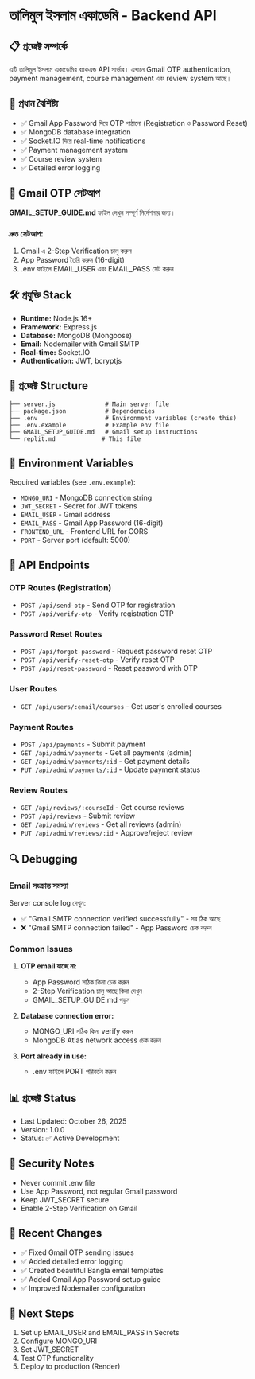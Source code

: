 # তালিমুল ইসলাম একাডেমি - Backend API

## 📋 প্রজেক্ট সম্পর্কে
এটি তালিমুল ইসলাম একাডেমির ব্যাকএন্ড API সার্ভার। এখানে Gmail OTP authentication, payment management, course management এবং review system আছে।

## 🚀 প্রধান বৈশিষ্ট্য
- ✅ Gmail App Password দিয়ে OTP পাঠানো (Registration ও Password Reset)
- ✅ MongoDB database integration
- ✅ Socket.IO দিয়ে real-time notifications
- ✅ Payment management system
- ✅ Course review system
- ✅ Detailed error logging

## 📧 Gmail OTP সেটআপ
**GMAIL_SETUP_GUIDE.md** ফাইল দেখুন সম্পূর্ণ নির্দেশনার জন্য।

### দ্রুত সেটআপ:
1. Gmail এ 2-Step Verification চালু করুন
2. App Password তৈরি করুন (16-digit)
3. .env ফাইলে EMAIL_USER এবং EMAIL_PASS সেট করুন

## 🛠️ প্রযুক্তি Stack
- **Runtime:** Node.js 16+
- **Framework:** Express.js
- **Database:** MongoDB (Mongoose)
- **Email:** Nodemailer with Gmail SMTP
- **Real-time:** Socket.IO
- **Authentication:** JWT, bcryptjs

## 📁 প্রজেক্ট Structure
```
├── server.js              # Main server file
├── package.json           # Dependencies
├── .env                   # Environment variables (create this)
├── .env.example           # Example env file
├── GMAIL_SETUP_GUIDE.md   # Gmail setup instructions
└── replit.md             # This file
```

## 🔧 Environment Variables
Required variables (see `.env.example`):
- `MONGO_URI` - MongoDB connection string
- `JWT_SECRET` - Secret for JWT tokens
- `EMAIL_USER` - Gmail address
- `EMAIL_PASS` - Gmail App Password (16-digit)
- `FRONTEND_URL` - Frontend URL for CORS
- `PORT` - Server port (default: 5000)

## 📡 API Endpoints

### OTP Routes (Registration)
- `POST /api/send-otp` - Send OTP for registration
- `POST /api/verify-otp` - Verify registration OTP

### Password Reset Routes
- `POST /api/forgot-password` - Request password reset OTP
- `POST /api/verify-reset-otp` - Verify reset OTP
- `POST /api/reset-password` - Reset password with OTP

### User Routes
- `GET /api/users/:email/courses` - Get user's enrolled courses

### Payment Routes
- `POST /api/payments` - Submit payment
- `GET /api/admin/payments` - Get all payments (admin)
- `GET /api/admin/payments/:id` - Get payment details
- `PUT /api/admin/payments/:id` - Update payment status

### Review Routes
- `GET /api/reviews/:courseId` - Get course reviews
- `POST /api/reviews` - Submit review
- `GET /api/admin/reviews` - Get all reviews (admin)
- `PUT /api/admin/reviews/:id` - Approve/reject review

## 🔍 Debugging

### Email সংক্রান্ত সমস্যা
Server console log দেখুন:
- ✅ "Gmail SMTP connection verified successfully" - সব ঠিক আছে
- ❌ "Gmail SMTP connection failed" - App Password চেক করুন

### Common Issues
1. **OTP email যাচ্ছে না:**
   - App Password সঠিক কিনা চেক করুন
   - 2-Step Verification চালু আছে কিনা দেখুন
   - GMAIL_SETUP_GUIDE.md পড়ুন

2. **Database connection error:**
   - MONGO_URI সঠিক কিনা verify করুন
   - MongoDB Atlas network access চেক করুন

3. **Port already in use:**
   - .env ফাইলে PORT পরিবর্তন করুন

## 📊 প্রজেক্ট Status
- Last Updated: October 26, 2025
- Version: 1.0.0
- Status: ✅ Active Development

## 🔐 Security Notes
- Never commit .env file
- Use App Password, not regular Gmail password
- Keep JWT_SECRET secure
- Enable 2-Step Verification on Gmail

## 📝 Recent Changes
- ✅ Fixed Gmail OTP sending issues
- ✅ Added detailed error logging
- ✅ Created beautiful Bangla email templates
- ✅ Added Gmail App Password setup guide
- ✅ Improved Nodemailer configuration

## 🎯 Next Steps
1. Set up EMAIL_USER and EMAIL_PASS in Secrets
2. Configure MONGO_URI
3. Set JWT_SECRET
4. Test OTP functionality
5. Deploy to production (Render)
